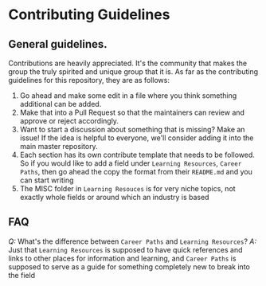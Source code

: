 # Contributing Guidelines

## General guidelines.

Contributions are heavily appreciated. It's the community that makes the group the truly spirited and unique group that it is. As far as the contributing guidelines for this repository, they are as follows:

1. Go ahead and make some edit in a file where you think something additional can be added.
2. Make that into a Pull Request so that the maintainers can review and approve or reject accordingly.
3. Want to start a discussion about something that is missing? Make an issue! If the idea is helpful to everyone, we'll consider adding it into the main master repository.
4. Each section has its own contribute template that needs to be followed. So if you would like to add a field under `Learning Resources`, `Career Paths`, then go ahead the copy the format from their `README.md` and you can start writing
5. The MISC folder in `Learning Resouces` is for very niche topics, not exactly whole fields or around which an industry is based

## FAQ

_Q:_ What's the difference between `Career Paths` and `Learning Resources`?
_A:_ Just that `Learning Resources` is supposed to have quick references and links to other places for information and learning, and `Career Paths` is supposed to serve as a guide for something completely new to break into the field